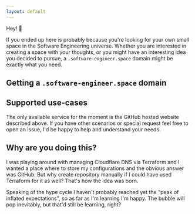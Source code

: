 ```yaml
---
layout: default
---
```

Hey! 👋

If you ended up here is probably because you're looking for your own small space in the Software Engineering universe.
Whether you are interested in creating a space with your thoughts, or you might have an interesting idea you decided to 
pursue, a `.software-engineer.space` domain might be exactly what you need.

## Getting a `.software-engineer.space` domain

## Supported use-cases

The only available service for the moment is the GitHub hosted website described above.
If you have other scenarios or special request feel free to open an issue, I'd be happy to help and understand your
needs.

## Why are you doing this?
I was playing around with managing Cloudflare DNS via Terraform and I wanted a place where to store my configurations
and the obvious answer was GitHub. But why create repository manually if I could have used Terraform for it as well?
That's how the idea was born.

Speaking of the hype cycle I haven't probably reached yet the "peak of inflated expectations", so as far as I'm learning
I'm happy. The bubble will pop inevitably, but that'd still be learning, right?
